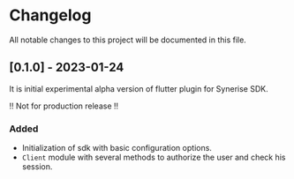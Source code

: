 # Changelog
All notable changes to this project will be documented in this file.

## [0.1.0] - 2023-01-24

It is initial experimental alpha version of flutter plugin for Synerise SDK.

!! Not for production release !!

### Added
- Initialization of sdk with basic configuration options. 
- `Client` module with several methods to authorize the user and check his session.